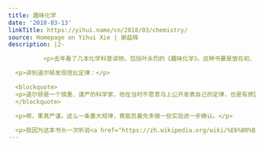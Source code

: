 ```yaml
---
title: 趣味化学
date: '2018-03-13'
linkTitle: https://yihui.name/cn/2018/03/chemistry/
source: Homepage on Yihui Xie | 谢益辉
description: |2-

          <p>去年看了几本化学科普读物，包括叶永烈的《趣味化学》。这种书要是放在初、高中时代，我肯定会手不释卷。高中的时候我在那有限开门时间的图书馆借了不少化学书，还抄了很多方程式，成天琢磨就家里那点儿醋和洗衣粉以及从学校实验室偷来的金属钠、烧碱、硫酸铜能发生点什么新奇反应；然而并不会有，材料种类太少，主要是没酸，而偷酸太不容易，因为酸都是液体，而碱可以是固体，拿纸一包揣兜里就带出来了。这一箩筐十五六年前的旧事要写起来会没完。闲话少说，言归正传。</p>

  <p>讲到道尔顿发现倍比定律：</p>

  <blockquote>
  <p>道尔顿是一个慎重、谨严的科学家，他在当时不愿意马上公开发表自己的定律，也是有原因的——他感到有关的实验自己做得不多。</p>
  </blockquote>

  <p>嗬，果真严谨。这么一条重大规律，竟能忍着先多做一些实验进一步确认。</p>

  <p>我因为这本书头一次听说<a href="https://zh.wikipedia.org/wiki/%E6%B0%B8%E6%96%AF%C2%B7%E8%B4%9D%E9%87%87%E5%88%A9%E4
---
```

